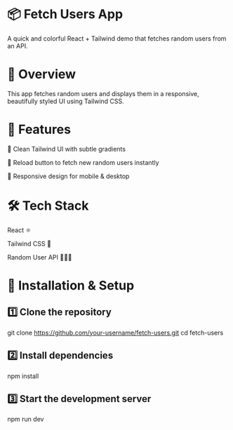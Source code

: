 # 📦 Fetch Users App

A quick and colorful React + Tailwind demo that fetches random users from an API.

# 📖 Overview

This app fetches random users and displays them in a responsive, beautifully styled UI using Tailwind CSS.

# 🚀 Features

🎨 Clean Tailwind UI with subtle gradients

🔄 Reload button to fetch new random users instantly

📱 Responsive design for mobile & desktop

# 🛠 Tech Stack

React ⚛️

Tailwind CSS 💨

Random User API 🧑‍🤝‍🧑

# 📂 Installation & Setup
##  1️⃣ Clone the repository
git clone https://github.com/your-username/fetch-users.git
cd fetch-users

##  2️⃣ Install dependencies
npm install

##  3️⃣ Start the development server
npm run dev